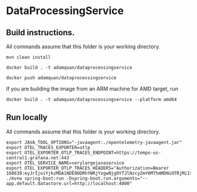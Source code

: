 # DataProcessingService

## Build instructions. 
All commands assume that this folder is your working directory.

```
mvn clean install

docker build . -t adamquan/dataprocessingservice

docker push adamquan/dataprocessingservice
```

If you are building the image from an ARM machine for AMD target, run

```
docker build . -t adamquan/dataprocessingservice --platform amd64
```

## Run locally
All commands assume that this folder is your working directory.
```
export JAVA_TOOL_OPTIONS="-javaagent:./opentelemetry-javaagent.jar"
export OTEL_TRACES_EXPORTER=otlp
export OTEL_EXPORTER_OTLP_TRACES_ENDPOINT=https://tempo-us-central1.grafana.net:443
export OTEL_SERVICE_NAME=verylargejavaservice
export OTEL_EXPORTER_OTLP_TRACES_HEADERS="Authorization=Bearer 160639:eyJrIjoiYjkzMDA1NDE0ODRhYWRjYzgwNjg0YTJlNzcyZmY0MThmMDNiOTRjMiIsIm4iOiJ0ZXN0IiwiaWQiOjYwMTM4MH0="
./mvnw spring-boot:run -Dspring-boot.run.arguments="--app.default.datastore.url=http://localhost:4000"
```
